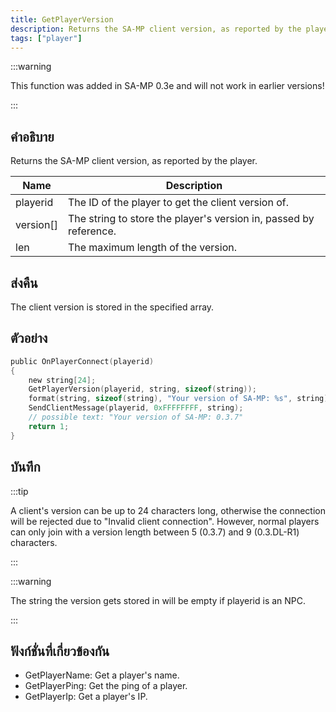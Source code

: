 ```yaml
---
title: GetPlayerVersion
description: Returns the SA-MP client version, as reported by the player.
tags: ["player"]
---
```


:::warning

This function was added in SA-MP 0.3e and will not work in earlier versions!

:::

## คำอธิบาย

Returns the SA-MP client version, as reported by the player.

| Name      | Description                                                       |
| --------- | ----------------------------------------------------------------- |
| playerid  | The ID of the player to get the client version of.                |
| version[] | The string to store the player's version in, passed by reference. |
| len       | The maximum length of the version.                                |

## ส่งคืน

The client version is stored in the specified array.

## ตัวอย่าง

```c
public OnPlayerConnect(playerid)
{
    new string[24];
    GetPlayerVersion(playerid, string, sizeof(string));
    format(string, sizeof(string), "Your version of SA-MP: %s", string);
    SendClientMessage(playerid, 0xFFFFFFFF, string);
    // possible text: "Your version of SA-MP: 0.3.7"
    return 1;
}
```

## บันทึก

:::tip

A client's version can be up to 24 characters long, otherwise the connection will be rejected due to "Invalid client connection". However, normal players can only join with a version length between 5 (0.3.7) and 9 (0.3.DL-R1) characters.

:::

:::warning

The string the version gets stored in will be empty if playerid is an NPC.

:::

## ฟังก์ชั่นที่เกี่ยวข้องกัน

- GetPlayerName: Get a player's name.
- GetPlayerPing: Get the ping of a player.
- GetPlayerIp: Get a player's IP.
